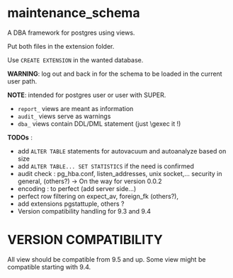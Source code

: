 # maintenance_schema

A DBA framework for postgres using views.

Put both files in the extension folder.

Use `CREATE EXTENSION` in the wanted database.

**WARNING**: log out and back in for the schema to be loaded in the current user path.

**NOTE**: intended for postgres user or user with SUPER.

* `report_` views are meant as information 
* `audit_` views serve as warnings 
* `dba_` views contain DDL/DML statement (just \gexec it !)

**TODOs** :
- add `ALTER TABLE` statements for autovacuum and autoanalyze based on size
- add `ALTER TABLE... SET STATISTICS` if the need is confirmed
- audit check : pg_hba.conf, listen_addresses, unix socket,...  security in general, (others?) -> On the way for version 0.0.2
- encoding : to perfect (add server side...)
- perfect row filtering on expect_av, foreign_fk (others?),
- add extensions pgstattuple, others ?
- Version compatibility handling for 9.3 and 9.4

VERSION COMPATIBILITY
=====================

All view should be compatible from 9.5 and up.
Some view might be compatible starting with 9.4.



